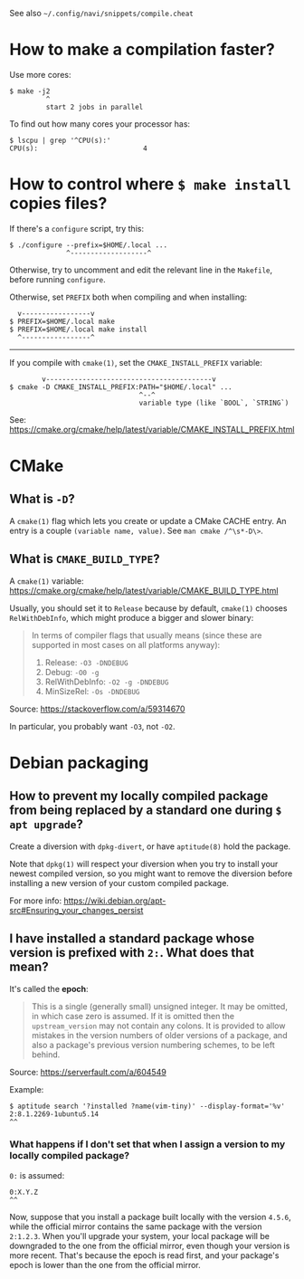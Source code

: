 See also `~/.config/navi/snippets/compile.cheat`

# How to make a compilation faster?

Use more cores:

    $ make -j2
             ^
             start 2 jobs in parallel

To find out how many cores your processor has:

    $ lscpu | grep '^CPU(s):'
    CPU(s):                          4

# How to control where `$ make install` copies files?

If there's a `configure` script, try this:

    $ ./configure --prefix=$HOME/.local ...
                  ^-------------------^

Otherwise, try to uncomment and edit the relevant line in the `Makefile`, before
running `configure`.

Otherwise, set `PREFIX` both when compiling and when installing:

      v-----------------v
    $ PREFIX=$HOME/.local make
    $ PREFIX=$HOME/.local make install
      ^-----------------^

---

If you compile with `cmake(1)`, set the `CMAKE_INSTALL_PREFIX` variable:

            v-----------------------------------------v
    $ cmake -D CMAKE_INSTALL_PREFIX:PATH="$HOME/.local" ...
                                    ^--^
                                    variable type (like `BOOL`, `STRING`)

See: <https://cmake.org/cmake/help/latest/variable/CMAKE_INSTALL_PREFIX.html>

##
# CMake
## What is `-D`?

A `cmake(1)` flag which lets you create or update a CMake CACHE entry.
An entry is a couple `(variable name, value)`.
See `man cmake /^\s*-D\>`.

## What is `CMAKE_BUILD_TYPE`?

A `cmake(1)` variable:
<https://cmake.org/cmake/help/latest/variable/CMAKE_BUILD_TYPE.html>

Usually, you should  set it to `Release` because by  default, `cmake(1)` chooses
`RelWithDebInfo`, which might produce a bigger and slower binary:

   > In terms of compiler flags that usually means (since these are supported in most cases on all platforms anyway):
   >
   > 1. Release: `-O3 -DNDEBUG`
   > 2. Debug: `-O0 -g`
   > 3. RelWithDebInfo: `-O2 -g -DNDEBUG`
   > 4. MinSizeRel: `-Os -DNDEBUG`

Source: <https://stackoverflow.com/a/59314670>

In particular, you probably want `-O3`, not `-O2`.

##
# Debian packaging
## How to prevent my locally compiled package from being replaced by a standard one during `$ apt upgrade`?

Create a diversion with `dpkg-divert`, or have `aptitude(8)` hold the package.

Note that  `dpkg(1)` will respect  your diversion when  you try to  install your
newest  compiled version,  so  you might  want to  remove  the diversion  before
installing a new version of your custom compiled package.

For more info: <https://wiki.debian.org/apt-src#Ensuring_your_changes_persist>

###
## I have installed a standard package whose version is prefixed with `2:`.  What does that mean?

It's called the **epoch**:

   > This is a single (generally small) unsigned integer.
   > It may be omitted, in which case zero is assumed.
   > If it is omitted then the `upstream_version` may not contain any colons.
   > It  is provided  to  allow  mistakes in  the  version  numbers of  older
   > versions of a  package, and also a package's  previous version numbering
   > schemes, to be left behind.

Source: <https://serverfault.com/a/604549>

Example:

    $ aptitude search '?installed ?name(vim-tiny)' --display-format='%v'
    2:8.1.2269-1ubuntu5.14
    ^^

### What happens if I don't set that when I assign a version to my locally compiled package?

`0:` is assumed:

    0:X.Y.Z
    ^^

Now, suppose that you install a  package built locally with the version `4.5.6`,
while the official mirror contains the  same package with the version `2:1.2.3`.
When you'll  upgrade your system, your  local package will be  downgraded to the
one from the  official mirror, even though your version  is more recent.  That's
because the epoch is read first, and  your package's epoch is lower than the one
from the official mirror.
